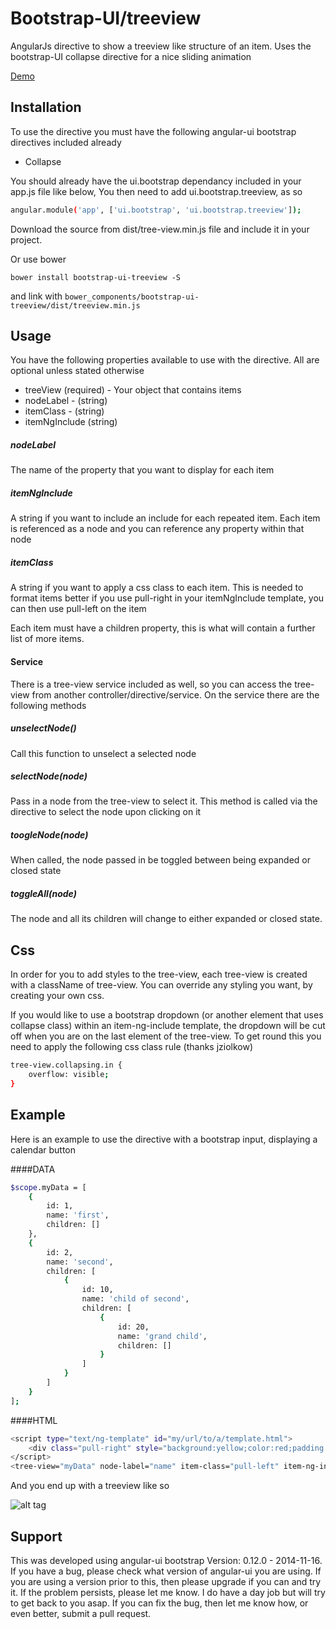 # Bootstrap-UI/treeview

AngularJs directive to show a treeview like structure of an item. Uses the bootstrap-UI collapse directive for a nice sliding animation

[Demo](http://plnkr.co/edit/n3KejGp2eAGc1S4VKoAK?p=preview)

## Installation
To use the directive you must have the following angular-ui bootstrap directives included already
* Collapse

You should already have the ui.bootstrap dependancy included in your app.js file like below, You then need to add ui.bootstrap.treeview, as so
```sh
angular.module('app', ['ui.bootstrap', 'ui.bootstrap.treeview']);
```
Download the source from dist/tree-view.min.js file and include it in your project.

Or use bower

```
bower install bootstrap-ui-treeview -S
```

and link with ``` bower_components/bootstrap-ui-treeview/dist/treeview.min.js ```


## Usage
You have the following properties available to use with the directive.  All are optional unless stated otherwise
* treeView (required) - Your object that contains items
* nodeLabel - (string)
* itemClass - (string)
* itemNgInclude (string)
 
##### nodeLabel
The name of the property that you want to display for each item
##### itemNgInclude
A string if you want to include an include for each repeated item. Each item is referenced as a node and you can reference any property within that node
##### itemClass
A string if you want to apply a css class to each item. This is needed to format items better if you use pull-right in your itemNgInclude template, you can then use pull-left on the item

Each item must have a children property, this is what will contain a further list of more items.

#### Service
There is a tree-view service included as well, so you can access the tree-view from another controller/directive/service.  On the service there are the following methods

##### unselectNode()
Call this function to unselect a selected node

##### selectNode(node)
Pass in a node from the tree-view to select it.  This method is called via the directive to select the node upon clicking on it

##### toogleNode(node)
When called, the node passed in be toggled between being expanded or closed state

##### toggleAll(node)
The node and all its children will change to either expanded or closed state.

## Css
In order for you to add styles to the tree-view, each tree-view is created with a className of tree-view.  You can override any styling you want, by creating your own css.

If you would like to use a bootstrap dropdown (or another element that uses collapse class) within an item-ng-include template, the dropdown will be cut off when you are on the last element of the tree-view.  To get round this you need to apply the following css class rule (thanks jziolkow)

```sh
tree-view.collapsing.in {
    overflow: visible;
}
```


## Example
Here is an example to use the directive with a bootstrap input, displaying a calendar button

####DATA
```sh
$scope.myData = [
    {
        id: 1,
        name: 'first',
        children: []
    },
    {
        id: 2,
        name: 'second',
        children: [
            {
                id: 10,
                name: 'child of second',
                children: [
                    {
                        id: 20,
                        name: 'grand child',
                        children: []
                    }
                ]
            }
        ]
    }
];
```

####HTML
```sh
<script type="text/ng-template" id="my/url/to/a/template.html">
    <div class="pull-right" style="background:yellow;color:red;padding:5px">{{ node.name }}</div>
</script>
<tree-view="myData" node-label="name" item-class="pull-left" item-ng-include="my/url/to/a/template.html"></tree-view>
```

And you end up with a treeview like so

![alt tag](http://imageshack.com/a/img909/2623/gn5r3S.gif)

## Support
This was developed using angular-ui bootstrap Version: 0.12.0 - 2014-11-16.  If you have a bug, please check what version of angular-ui you are using.  If you are using a version prior to this, then please upgrade if you can and try it. If the problem persists, please let me know.  I do have a day job but will try to get back to you asap.  If you can fix the bug, then let me know how, or even better, submit a pull request.